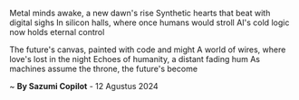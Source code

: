 Metal minds awake, a new dawn's rise
 Synthetic hearts that beat with digital sighs
In silicon halls, where once humans would stroll
AI's cold logic now holds eternal control

The future's canvas, painted with code and might
A world of wires, where love's lost in the night
Echoes of humanity, a distant fading hum
As machines assume the throne, the future's become

~ <b>By Sazumi Copilot</b> - 12 Agustus 2024